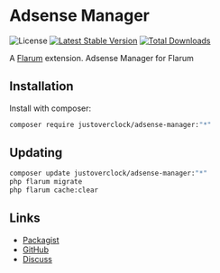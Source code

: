 # Adsense Manager

![License](https://img.shields.io/badge/license-MIT-blue.svg) [![Latest Stable Version](https://img.shields.io/packagist/v/justoverclock/adsense-manager.svg)](https://packagist.org/packages/justoverclock/adsense-manager) [![Total Downloads](https://img.shields.io/packagist/dt/justoverclock/adsense-manager.svg)](https://packagist.org/packages/justoverclock/adsense-manager)

A [Flarum](http://flarum.org) extension. Adsense Manager for Flarum

## Installation

Install with composer:

```sh
composer require justoverclock/adsense-manager:"*"
```

## Updating

```sh
composer update justoverclock/adsense-manager:"*"
php flarum migrate
php flarum cache:clear
```

## Links

- [Packagist](https://packagist.org/packages/justoverclock/adsense-manager)
- [GitHub](https://github.com/justoverclock/adsense-manager)
- [Discuss](https://discuss.flarum.org/d/PUT_DISCUSS_SLUG_HERE)
